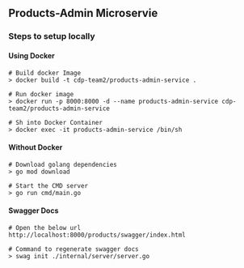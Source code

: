 ## Products-Admin Microservie

### Steps to setup locally

#### Using Docker
```
# Build docker Image
> docker build -t cdp-team2/products-admin-service .

# Run docker image
> docker run -p 8000:8000 -d --name products-admin-service cdp-team2/products-admin-service

# Sh into Docker Container
> docker exec -it products-admin-service /bin/sh 
```

#### Without Docker
```
# Download golang dependencies
> go mod download

# Start the CMD server
> go run cmd/main.go
```

#### Swagger Docs
```
# Open the below url
http://localhost:8000/products/swagger/index.html

# Command to regenerate swagger docs
> swag init ./internal/server/server.go
```
